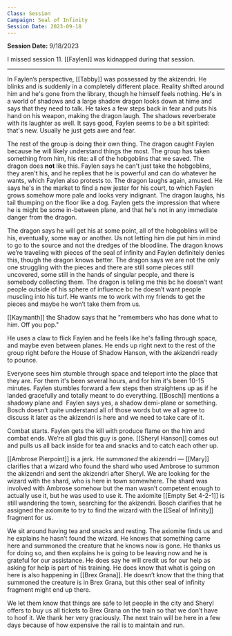 ```yaml
---
Class: Session
Campaign: Seal of Infinity
Session Date: 2023-09-18
---
```

**Session Date:** 9/18/2023

I missed session 11. [[Faylen]] was kidnapped during that session.

---

In Faylen’s perspective, [[Tabby]] was possessed by the akizendri. He blinks and is suddenly in a completely different place. Reality shifted around him and he's gone from the library, though he himself feels nothing. He's in a world of shadows and a large shadow dragon looks down at hime and says that they need to talk. He takes a few steps back in fear and puts his hand on his weapon, making the dragon laugh. The shadows reverberate with its laughter as well. It says good, Faylen seems to be a bit spirited: that's new. Usually he just gets awe and fear.

The rest of the group is doing their own thing. The dragon caught Faylen because he will likely understand things the most. The group has taken something from him, his rite: all of the hobgoblins that we saved. The dragon does **not** like this. Faylen says he can't just take the hobgoblins, they aren't his, and he replies that he is powerful and can do whatever he wants, which Faylen also protests to. The dragon laughs again, amused. He says he's in the market to find a new jester for his court, to which Faylen grows somehow more pale and looks very indignant. The dragon laughs, his tail thumping on the floor like a dog. Faylen gets the impression that where he is might be some in-between plane, and that he's not in any immediate danger from the dragon.

The dragon says he will get his at some point, all of the hobgoblins will be his, eventually, some way or another. Us not letting him die put him in mind to go to the source and not the dredges of the bloodline. The dragon knows we’re traveling with pieces of the seal of infinity and Faylen definitely denies this, though the dragon knows better. The dragon says we are not the only one struggling with the pieces and there are still some pieces still uncovered, some still in the hands of singular people, and there is somebody collecting them. The dragon is telling me this bc he doesn’t want people outside of his sphere of influence bc he doesn’t want people muscling into his turf. He wants me to work with my friends to get the pieces and maybe he won’t take them from us.

[[Kaymanth]] the Shadow says that he "remembers who has done what to him. Off you pop."

He uses a claw to flick Faylen and he feels like he's falling through space, and maybe even between planes. He ends up right next to the rest of the group right before the House of Shadow Hanson, with the akizendri ready to pounce.

Everyone sees him stumble through space and teleport into the place that they are. For them it's been several hours, and for him it's been 10-15 minutes. Faylen stumbles forward a few steps then straightens up as if he landed gracefully and totally meant to do everything. [[Bosch]] mentions a shadowy plane and  Faylen says yes, a shadow demi-plane or something. Bosch doesn’t quite understand all of those words but we all agree to discuss it later as the akizendri is here and we need to take care of it.

Combat starts. Faylen gets the kill with produce flame on the him and combat ends. We’re all glad this guy is gone. [[Sheryl Hanson]] comes out and pulls us all back inside for tea and snacks and to catch each other up. 

[[Ambrose Pierpoint]] is a jerk. He *summoned* the akizendri — [[Mary]] clarifies that a wizard who found the shard who used Ambrose to summon the akizendri and sent the akizendri after Sheryl. We are looking for the wizard with the shard, who is here in town somewhere. The shard was involved with Ambrose somehow but the man wasn’t competent enough to actually use it, but he was used to use it. The axiomite [[Empty Set 4-2-1]] is still wandering the town, searching for the akizendri. Bosch clarifies that he assigned the axiomite to try to find the wizard with the [[Seal of Infinity]] fragment for us. 

We sit around having tea and snacks and resting. The axiomite finds us and he explains he hasn’t found the wizard. He knows that something came here and summoned the creature that he knows now is gone. He thanks us for doing so, and then explains he is going to be leaving now and he is grateful for our assistance. He does say he will credit us for our help as asking for help is part of his training. He does know that what is going on here is also happening in [[Brex Grana]]. He doesn’t know that the thing that summoned the creature is in Brex Grana, but this other seal of infinity fragment might end up there.

We let them know that things are safe to let people in the city and Sheryl offers to buy us all tickets to Brex Grana on the train so that we don’t have to hoof it. We thank her very graciously. The next train will be here in a few days because of how expensive the rail is to maintain and run.